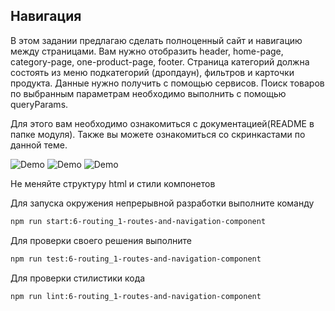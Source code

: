 ## Навигация

В этом задании предлагаю сделать полноценный сайт и навигацию между страницами. Вам нужно отобразить header, home-page, category-page, one-product-page, footer. Страница категорий должна состоять из меню подкатегорий (дропдаун), фильтров и карточки продукта.
Данные нужно получить с помощью сервисов. Поиск товаров по выбранным параметрам необходимо выполнить с помощью queryParams.

Для этого вам необходимо ознакомиться с документацией(README в папке модуля).
Также вы можете ознакомиться со скринкастами по данной теме.

![Demo](assets/demo-1.gif)
![Demo](assets/demo-2.gif)
![Demo](assets/demo-3.gif)

Не меняйте структуру html и стили компонетов

Для запуска окружения непрерывной разработки выполните команду

```bash
npm run start:6-routing_1-routes-and-navigation-component
```

Для проверки своего решения выполните

```bash
npm run test:6-routing_1-routes-and-navigation-component
```

Для проверки стилистики кода

```bash
npm run lint:6-routing_1-routes-and-navigation-component
```
